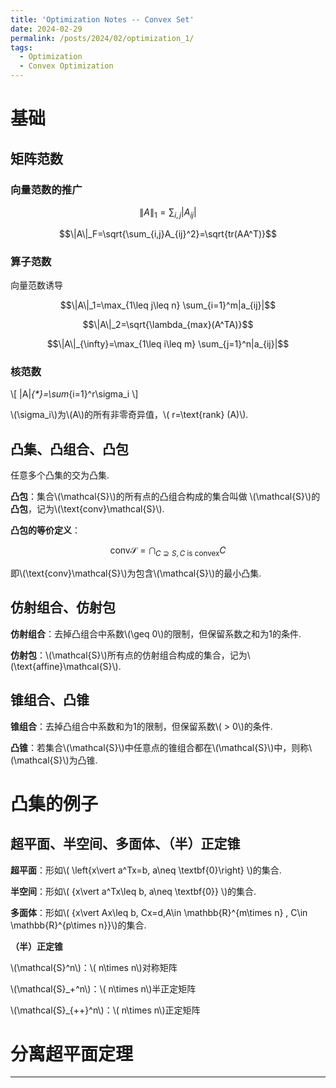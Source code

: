 ```yaml
---
title: 'Optimization Notes -- Convex Set'
date: 2024-02-29
permalink: /posts/2024/02/optimization_1/
tags:
  - Optimization
  - Convex Optimization
---
```


# 基础
## 矩阵范数
### 向量范数的推广

$$\|A\|_1=\sum_{i,j}|A_{ij}|$$

$$\|A\|_F=\sqrt{\sum_{i,j}A_{ij}^2}=\sqrt{tr(AA^T)}$$

### 算子范数
向量范数诱导

$$\|A\|_1=\max_{1\leq j\leq n} \sum_{i=1}^m|a_{ij}|$$

$$\|A\|_2=\sqrt{\lambda_{max}(A^TA)}$$

$$\|A\|_{\infty}=\max_{1\leq i\leq m} \sum_{j=1}^n|a_{ij}|$$

### 核范数

\\[ \|A\|_{*}=\sum_{i=1}^r\sigma_i \\]

\\(\sigma_i\\)为\\(A\\)的所有非零奇异值，\\( r=\text{rank} (A)\\).

## 凸集、凸组合、凸包

任意多个凸集的交为凸集.

**凸包**：集合\\(\mathcal{S}\\)的所有点的凸组合构成的集合叫做 \\(\mathcal{S}\\)的**凸包**，记为\\(\text{conv}\mathcal{S}\\).

**凸包的等价定义**：

$$\text{conv} \mathcal{S} = \bigcap_{C\supseteq S, C\text{ is convex}}C$$

即\\(\text{conv}\mathcal{S}\\)为包含\\(\mathcal{S}\\)的最小凸集.

## 仿射组合、仿射包

**仿射组合**：去掉凸组合中系数\\(\geq 0\\)的限制，但保留系数之和为1的条件.

**仿射包**：\\(\mathcal{S}\\)所有点的仿射组合构成的集合，记为\\(\text{affine}\mathcal{S}\\).

## 锥组合、凸锥

**锥组合**：去掉凸组合中系数和为1的限制，但保留系数\\( > 0\\)的条件.

**凸锥**：若集合\\(\mathcal{S}\\)中任意点的锥组合都在\\(\mathcal{S}\\)中，则称\\(\mathcal{S}\\)为凸锥.

# 凸集的例子
## 超平面、半空间、多面体、（半）正定锥

**超平面**：形如\\( \left{x\vert a^Tx=b, a\neq \textbf{0}\right} \\)的集合.

**半空间**：形如\\( \{x\vert a^Tx\leq b, a\neq \textbf{0}\} \\)的集合.

**多面体**：形如\\( \{x\vert Ax\leq b, Cx=d,A\in \mathbb{R}^{m\times n} , C\in \mathbb{R}^{p\times n}\}\\)的集合.

**（半）正定锥**

\\(\mathcal{S}^n\\)：\\( n\times n\\)对称矩阵

\\(\mathcal{S}_+^n\\)：\\( n\times n\\)半正定矩阵

\\(\mathcal{S}_{++}^n\\)：\\( n\times n\\)正定矩阵

# 分离超平面定理


------